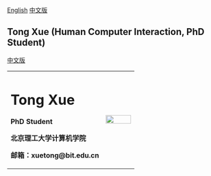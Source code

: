 <a href="/index-en.md">English</a> [中文版](index.md)

## Tong Xue (Human Computer Interaction, PhD Student)

[中文版](index.md)

<table border="0">
  <tr>
    <td width="75%">
      <h1>Tong Xue</h1>
      <p><b>PhD Student</b></p>
      <p><b>北京理工大学计算机学院</b></p>
      <p><b>邮箱：xuetong@bit.edu.cn</b></p>
    </td>
    <td width="25%">
      <img src="https://user-images.githubusercontent.com/57761094/139632689-298b892e-2684-4b25-91ab-fa626c7d194b.jpg" width="100%">   
    </td>
  </tr>
</table>
